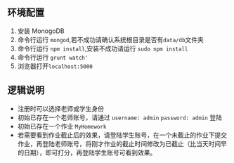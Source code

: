 ## 环境配置
1. 安装 MonogoDB
2. 命令行运行 `mongod`,若不成功请确认系统根目录是否有`data/db`文件夹
3. 命令行运行 `npm install`,安装不成功请运行 `sudo npm install`
4. 命令行运行 `grunt watch'`
5. 浏览器打开```localhost:5000```

## 逻辑说明
* 注册时可以选择老师或学生身份
* 初始已存在一个老师账号，请通过 `username: admin` `password: admin` 登陆
* 初始已存在一个作业 `MyHomework`
* 若需要看到作业截止后的效果，请登陆学生账号，在一个未截止的作业下提交作业，再登陆老师账号，将刚才作业的截止时间修改为已截止（比当天时间早的日期），即可打分，再登陆学生账号可看到效果。
